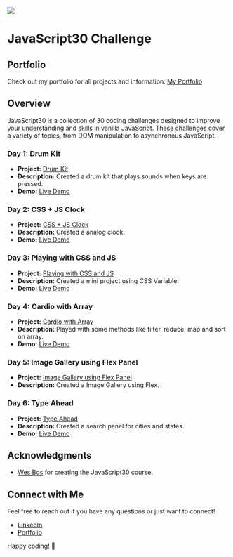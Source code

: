 ﻿![](https://javascript30.com/images/JS3-social-share.png)

# JavaScript30 Challenge

## Portfolio

Check out my portfolio for all projects and information: [My Portfolio](https://vsala2.github.io/JavaScript30/)

## Overview

JavaScript30 is a collection of 30 coding challenges designed to improve your understanding and skills in vanilla JavaScript. These challenges cover a variety of topics, from DOM manipulation to asynchronous JavaScript.

### Day 1: Drum Kit

- **Project:** [Drum Kit](./01%20-%20JavaScript%20Drum%20Kit)
- **Description:** Created a drum kit that plays sounds when keys are pressed.
- **Demo:** [Live Demo](https://vsala2.github.io/JavaScript30/01%20-%20JavaScript%20Drum%20Kit/index-START.html)

### Day 2: CSS + JS Clock

- **Project:** [CSS + JS Clock](./02%20-%20JS%20and%20CSS%20Clock)
- **Description:** Created a analog clock.
- **Demo:** [Live Demo](https://vsala2.github.io/JavaScript30/02%20-%20JS%20and%20CSS%20Clock/index-START.html)

### Day 3: Playing with CSS and JS

- **Project:** [Playing with CSS and JS](./03%20-%20CSS%20Variables)
- **Description:** Created a mini project using CSS Variable.
- **Demo:** [Live Demo](https://vsala2.github.io/JavaScript30/03%20-%20CSS%20Variables/index-START.html)

### Day 4: Cardio with Array

- **Project:** [Cardio with Array](./04%20-%20Array%20Cardio%20Day%201)
- **Description:** Played with some methods like filter, reduce, map and sort on array.
- **Demo:** [Live Demo]()

### Day 5: Image Gallery using Flex Panel

- **Project:** [Image Gallery using Flex Panel](./05%20-%20Flex%20Panel%20Gallery)
- **Description:** Created a Image Gallery using Flex.

### Day 6: Type Ahead

- **Project:** [Type Ahead](./06%20-%20Type%20Ahead)
- **Description:** Created a search panel for cities and states.
- **Demo:** [Live Demo](https://vsala2.github.io/JavaScript30/06%20-%20Type%20Ahead/index-START.html)

## Acknowledgments

- [Wes Bos](https://wesbos.com/) for creating the JavaScript30 course.

## Connect with Me

Feel free to reach out if you have any questions or just want to connect!

- [LinkedIn](https://www.linkedin.com/in/vaishnavi-salaskar/)
- [Portfolio](https://vsala2.github.io/JavaScript30/)

Happy coding! 🚀
